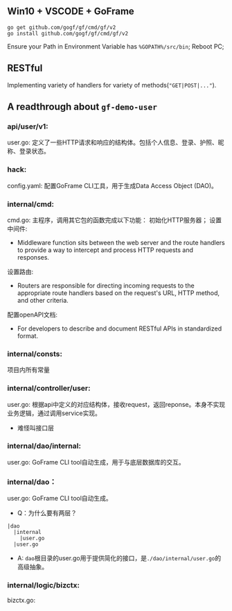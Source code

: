 ## Win10 + VSCODE + GoFrame
```
go get github.com/gogf/gf/cmd/gf/v2
go install github.com/gogf/gf/cmd/gf/v2
```
Ensure your Path in Environment Variable has `%GOPATH%/src/bin`;
Reboot PC;

## RESTful
Implementing variety of handlers for variety of methods(`"GET|POST|..."`).

## A readthrough about `gf-demo-user`
### api/user/v1:
user.go:
定义了一些HTTP请求和响应的结构体。包括个人信息、登录、护照、昵称、登录状态。

### hack:
config.yaml:
配置GoFrame CLI工具，用于生成Data Access Object (DAO)。

### internal/cmd:
cmd.go:
主程序，调用其它包的函数完成以下功能：
初始化HTTP服务器；
设置中间件:
- Middleware function sits between the web server and the route handlers to provide a way to intercept and process HTTP requests and responses.  

设置路由:
- Routers are responsible for directing incoming requests to the appropriate route handlers based on the request's URL, HTTP method, and other criteria.  

配置openAPI文档:
- For developers to describe and document RESTful APIs in standardized format.

### internal/consts:
项目内所有常量

### internal/controller/user:
user.go:
根据api中定义的对应结构体，接收request，返回reponse。本身不实现业务逻辑，通过调用service实现。
- 难怪叫接口层

### internal/dao/internal:
user.go:
GoFrame CLI tool自动生成，用于与底层数据库的交互。

### internal/dao：
user.go:
GoFrame CLI tool自动生成。
- Q：为什么要有两层？
```
|dao
  |internal
    |user.go
  |user.go
```
- A: `dao`根目录的user.go用于提供简化的接口，是`./dao/internal/user.go`的高级抽象。

### internal/logic/bizctx:
bizctx.go:
